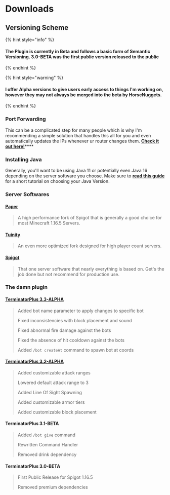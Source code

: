 # Downloads



## Versioning Scheme

{% hint style="info" %}
#### The Plugin is currently in Beta and follows a basic form of Semantic Versioning. 3.0-BETA was the first public version released to the public
{% endhint %}

{% hint style="warning" %}
#### I offer Alpha versions to give users early access to things I'm working on, however they may not always be merged into the beta by HorseNuggets.
{% endhint %}

### Port Forwarding

This can be a complicated step for many people which is why I'm recommending a simple solution that handles this all for you and even automatically updates the IPs whenever ur router changes them. [**Check it out here!**](https://www.noip.com/remote-access/minecraft)\*\*\*\*

### Installing Java

Generally, you'll want to be using Java 11 or potentially even Java 16 depending on the server software you choose. Make sure to [**read this guide**](https://paper.readthedocs.io/en/latest/java-update/index.html) for a short tutorial on choosing your Java Version.

### Server Softwares

#### [Paper](https://papermc.io/api/v2/projects/paper/versions/1.16.5/builds/788/downloads/paper-1.16.5-788.jar)

> A high performance fork of Spigot that is generally a good choice for most Minecraft 1.16.5 Servers.

#### [Tuinity](https://ci.codemc.io/job/Spottedleaf/job/Tuinity/lastSuccessfulBuild/artifact/tuinity-paperclip.jar)

> An even more optimized fork designed for high player count servers.

#### [Spigot](https://cdn.getbukkit.org/spigot/spigot-1.16.5.jar)

> That one server software that nearly everything is based on. Get's the job done but not recommend for production use.

### The damn plugin

#### [TerminatorPlus 3.3-ALPHA](https://github.com/Legit4K/TerminatorPlus/suites/3686956106/artifacts/89837929)

> Added bot name parameter to apply changes to specific bot
>
> Fixed inconsistencies with block placement and sound
>
> Fixed abnormal fire damage against the bots
>
> Fixed the absence of hit cooldown against the bots
>
> Added `/bot createAt` command to spawn bot at coords

#### [TerminatorPlus 3.2-ALPHA](https://github.com/Legit4K/TerminatorPlus/suites/3682386471/artifacts/89699727)

> Added customizable attack ranges
>
> Lowered default attack range to 3
>
> Added Line Of Sight Spawning
>
> Added customizable armor tiers
>
> Added customizable block placement

#### TerminatorPlus 3.1-BETA

> Added `/bot give` command
>
> Rewritten Command Handler
>
> Removed drink dependency

#### TerminatorPlus 3.0-BETA

> First Public Release for Spigot 1.16.5
>
> Removed premium dependencies

